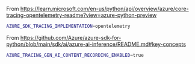 From https://learn.microsoft.com/en-us/python/api/overview/azure/core-tracing-opentelemetry-readme?view=azure-python-preview

```bash
AZURE_SDK_TRACING_IMPLEMENTATION=opentelemetry
```

From https://github.com/Azure/azure-sdk-for-python/blob/main/sdk/ai/azure-ai-inference/README.md#key-concepts

```bash
AZURE_TRACING_GEN_AI_CONTENT_RECORDING_ENABLED=true
```